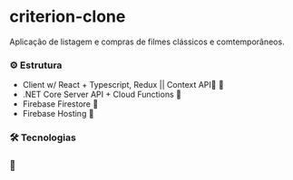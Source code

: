 # criterion-clone
<p> Aplicação de listagem e compras de filmes clássicos e comtemporâneos. </p>

### ⚙️ Estrutura

- Client w/ React + Typescript, Redux || Context API🤷 🚧
- .NET Core Server API + Cloud Functions 🚧
- Firebase Firestore 🚧
- Firebase Hosting  🚧
 
### 🛠 Tecnologias

### 🚀 
